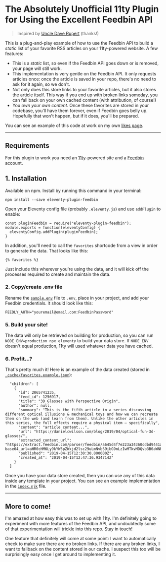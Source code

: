 # The Absolutely Unofficial 11ty Plugin for Using the Excellent Feedbin API

> Inspired by [Uncle Dave Rupert](https://twitter.com/davatron5000/status/1228497094308179968) (thanks!)

This is a plug-and-play example of how to use the Feedbin API to build a _static_ list of your favorite RSS articles on your 11ty-powered website. A few features:

* This is a _static_ list, so even if the Feedbin API goes down or is removed, your page will still work.
* This implementation is very gentle on the Feedbin API. It only requests articles once: once the article is saved in your repo, there's no need to ask for it again, so we don't.
* Not only does this store links to your favorite articles, but it also stores the article itself. This way if you end up with broken links someday, you can fall back on your own cached content (with attribution, of course!)
* You _own your own content_. Once these favorites are stored in your codebase, you'll have them forever, even if Feedbin goes belly up. Hopefully that won't happen, but if it does, you'll be prepared.

You can see an example of this code at work on my own [likes page](https://timothymiller.dev/likes/).

---

## Requirements

For this plugin to work you need an [11ty](https://www.11ty.dev/)-powered site and a [Feedbin](https://feedbin.com/) account.

## 1. Installation

Available on npm. Install by running this command in your terminal:

```
npm install --save eleventy-plugin-feedbin
```

Open your Eleventy config file (probably `.eleventy.js`) and use `addPlugin` to enable:

```
const pluginFeedbin = require("eleventy-plugin-feedbin");
module.exports = function(eleventyConfig) {
  eleventyConfig.addPlugin(pluginFeedbin);
}
```

In addition, you'll need to call the `favorites` shortcode from a view in order to generate the data. That looks like this:

```
{% favorites %}
```

Just include this wherever you're using the data, and it will kick off the processes required to create and maintain the data.

### 2. Copy/create .env file

Rename the [`sample.env`](sample.env) file to `.env`, place in your project, and add your Feedbin credentials. It should look like this:

```
FEEDLY_AUTH="youremail@email.com:FeedbinPassword"
```


### 5. Build your site!

The data will only be retrieved on building for production, so you can run `NODE_ENV=production npx eleventy` to build your data store. If `NODE_ENV` doesn't equal production, 11ty will used whatever data you have cached.

### 6. Profit...?

That's pretty much it! Here is an example of the data created (stored in [`_cache/favorites.example.json`](_cache/favorites.example.json)):

```
  "children": [
    {
      "id": 2065741235,
      "feed_id": 1256917,
      "title": "3D Glasses with Perspective Origin",
      "author": null,
      "summary": "This is the fifth article in a series discussing different optical illusions & mechanical toys and how we can recreate them on the web (and learn from them). Unlike the other articles in this series, the full effects require a physical item — specifically",
      "content": "article content...",
      "url": "https://danielcwilson.com/blog/2019/04/optical-fun-3d-glasses/",
      "extracted_content_url": "https://extract.feedbin.com/parser/feedbin/a645d4f7e223a34360cdbd9441ad69560625f0a5?base64_url=aHR0cHM6Ly9kYW5pZWxjd2lsc29uLmNvbS9ibG9nLzIwMTkvMDQvb3B0aWNhbC1mdW4tM2QtZ2xhc3Nlcy8=",
      "published": "2019-04-15T12:30:30.000000Z",
      "created_at": "2019-04-15T12:47:36.934714Z"
    }
  ]
```

Once you have your data store created, then you can use any of this data inside any template in your project. You can see an example implementation in the [`index.njk`](index.njk) file.

---

## More to come!

I'm amazed at how easy this was to set up with 11ty. I'm definitely going to experiment with more features of the Feedbin API, and undoubtedly some of that experimentation will trickle into this repo. Stay in touch!

One feature that definitely will come at some point: I want to automatically check to make sure there are no broken links. If there are any broken links, I want to fallback on the content stored in our cache. I suspect this too will be surprisingly easy once I get around to implementing it.
